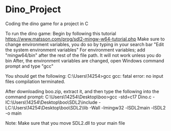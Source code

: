 # Dino_Project
Coding the dino game for a project in C

To run the dino game:
Begin by following this tutorial https://www.matsson.com/prog/sdl2-mingw-w64-tutorial.php
Make sure to change environment variables, you do so by typing in your search bar "Edit the system environment variables"
For environment variables; add "mingw64/bin" after the rest of the file path. It will not work unless you do bin
After, the environment variables are changed, open Windows command prompt and type "gcc"

You should get the following:
C:\Users\14254>gcc
gcc: fatal error: no input files
compilation terminated.

After downloading boo.zip, extract it, and then type the following into the command prompt:
C:\Users\14254\Desktop\boo>gcc -std=c17 Dino.c -IC:\Users\14254\Desktop\boo\SDL2\include -LC:\Users\14254\Desktop\boo\SDL2\lib -Wall -lmingw32 -lSDL2main -lSDL2 -o main

Note: Make sure that you move SDL2.dll to your main file

